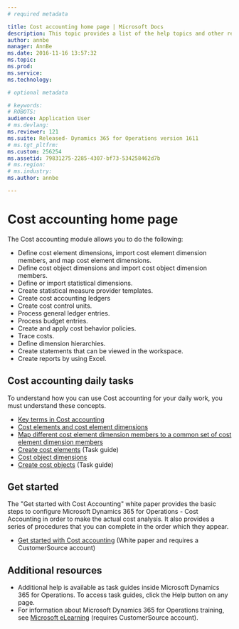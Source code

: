 ```yaml
---
# required metadata

title: Cost accounting home page | Microsoft Docs
description: This topic provides a list of the help topics and other resources that are available for Cost accounting.
author: annbe
manager: AnnBe
ms.date: 2016-11-16 13:57:32
ms.topic: 
ms.prod: 
ms.service: 
ms.technology: 

# optional metadata

# keywords: 
# ROBOTS: 
audience: Application User
# ms.devlang: 
ms.reviewer: 121
ms.suite: Released- Dynamics 365 for Operations version 1611
# ms.tgt_pltfrm: 
ms.custom: 256254
ms.assetid: 79831275-2285-4307-bf73-534258462d7b
# ms.region: 
# ms.industry: 
ms.author: annbe

---
```


# Cost accounting home page

The Cost accounting module allows you to do the following:

-   Define cost element dimensions, import cost element dimension members, and map cost element dimensions.
-   Define cost object dimensions and import cost object dimension members.
-   Define or import statistical dimensions.
-   Create statistical measure provider templates.
-   Create cost accounting ledgers
-   Create cost control units.
-   Process general ledger entries.
-   Process budget entries.
-   Create and apply cost behavior policies.
-   Trace costs.
-   Define dimension hierarchies.
-   Create statements that can be viewed in the workspace.
-   Create reports by using Excel.

## Cost accounting daily tasks
To understand how you can use Cost accounting for your daily work, you must understand these concepts.

-   [Key terms in Cost accounting](http://ax.help.dynamics.com/en/wiki/key-terms-in-cost-accounting/)
-   [Cost elements and cost element dimensions](https://ax.help.dynamics.com/en/wiki/cost-elements/)
-   [Map different cost element dimension members to a common set of cost element dimension members](https://ax.help.dynamics.com/en/wiki/mapping-cost-elements-dimension-members/)
-   [Create cost elements](http://ax.help.dynamics.com/en/wiki/create-cost-elements/) (Task guide)
-   [Cost object dimensions](https://ax.help.dynamics.com/en/wiki/cost-objects/)
-   [Create cost objects](http://ax.help.dynamics.com/en/wiki/create-cost-objects/) (Task guide)

## Get started
The "Get started with Cost Accounting" white paper provides the basic steps to configure Microsoft Dynamics 365 for Operations - Cost Accounting in order to make the actual cost analysis. It also provides a series of procedures that you can complete in the order which they appear.

-   [Get started with Cost accounting](https://mbs.microsoft.com/customersource/northamerica/AX/learning/documentation/white-papers/msd365optgtstcostacc) (White paper and requires a CustomerSource account)

## Additional resources
-   Additional help is available as task guides inside Microsoft Dynamics 365 for Operations. To access task guides, click the Help button on any page.
-   For information about Microsoft Dynamics 365 for Operations training, see [Microsoft eLearning](https://mbspartner.microsoft.com/AX/LearningPlans) (requires CustomerSource account).



